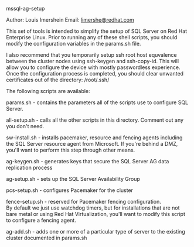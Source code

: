mssql-ag-setup

Author: Louis Imershein
Email:  limershe@redhat.com

This set of tools is intended to simplify the setup of SQL Server on Red Hat 
Enterprise Linux.  Prior to running any of these shell scripts, you should 
modify the configuration variables in the params.sh file.

I also recommend that you temporarily setup ssh root host equvalence between 
the cluster nodes using ssh-keygen and ssh-copy-id. This will allow you to 
configure the device with mostly passwordless experience. Once the configuration
process is completed, you should clear unwanted certificates out of the 
directory: /root/.ssh/


The following scripts are available:

params.sh        - contains the parameters all of the scripts use to configure 
                   SQL Server.

all-setup.sh     - calls all the other scripts in this directory.  Comment out 
                   any you don't need.

sw-install.sh    - installs pacemaker, resource and fencing agents including 
                   the SQL Server resource agent from Microsoft. If you're 
                   behind a DMZ, you'll want to perform this step through other
                   means.

ag-keygen.sh     - generates keys that secure the SQL Server AG data 
                   replication process

ag-setup.sh      - sets up the SQL Server Availability Group

pcs-setup.sh     - configures Pacemaker for the cluster

fence-setup.sh   - reserved for Pacemaker fencing configuration.  
                   By default we just use watchdog timers, but for 
                   installations that are not bare metal or using 
                   Red Hat Virtualization, you'll want to modify 
                   this  script to configure a fencing agent.

ag-add.sh        - adds one or more of a particular type of server
                   to the existing cluster documented in params.sh



